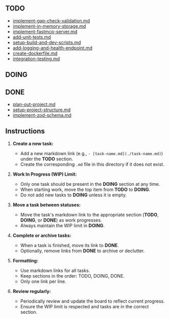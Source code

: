 ## TODO

- [implement-gap-check-validation.md](./implement-gap-check-validation.md)
- [implement-in-memory-storage.md](./implement-in-memory-storage.md)
- [implement-fastmcp-server.md](./implement-fastmcp-server.md)
- [add-unit-tests.md](./add-unit-tests.md)
- [setup-build-and-dev-scripts.md](./setup-build-and-dev-scripts.md)
- [add-logging-and-health-endpoint.md](./add-logging-and-health-endpoint.md)
- [create-dockerfile.md](./create-dockerfile.md)
- [integration-testing.md](./integration-testing.md)

## DOING

## DONE

- [plan-out-project.md](./plan-out-project.md)
- [setup-project-structure.md](./setup-project-structure.md)
- [implement-zod-schema.md](./implement-zod-schema.md)

## Instructions

1. **Create a new task:**

   - Add a new markdown link (e.g., `- [task-name.md](./task-name.md)`) under the **TODO** section.
   - Create the corresponding `.md` file in this directory if it does not exist.

2. **Work In Progress (WIP) Limit:**

   - Only one task should be present in the **DOING** section at any time.
   - When starting work, move the top item from **TODO** to **DOING**.
   - Do not add new tasks to **DOING** unless it is empty.

3. **Move a task between statuses:**

   - Move the task's markdown link to the appropriate section (**TODO**, **DOING**, or **DONE**) as work progresses.
   - Always maintain the WIP limit in **DOING**.

4. **Complete or archive tasks:**

   - When a task is finished, move its link to **DONE**.
   - Optionally, remove links from **DONE** to archive or declutter.

5. **Formatting:**

   - Use markdown links for all tasks.
   - Keep sections in the order: TODO, DOING, DONE.
   - Only one link per line.

6. **Review regularly:**
   - Periodically review and update the board to reflect current progress.
   - Ensure the WIP limit is respected and tasks are in the correct section.
